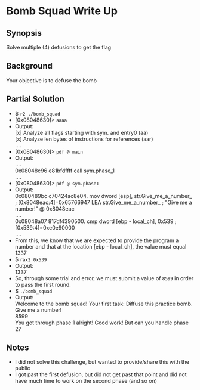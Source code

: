 # Bomb Squad Write Up

## Synopsis
  Solve multiple (4) defusions to get the flag

## Background
  Your objective is to defuse the bomb

## Partial Solution
  - $ `r2 ./bomb_squad`
  - [0x08048630]> `aaaa`
  - Output: <br />
    [x] Analyze all flags starting with sym. and entry0 (aa) <br />
    [x] Analyze len bytes of instructions for references (aar) <br />
    .... <br />
  - [0x08048630]> `pdf @ main`
  - Output: <br />
    .... <br />
    0x08048c96      e81bfdffff     call sym.phase_1 <br />
    .... <br />
  - [0x08048630]> `pdf @ sym.phase1`
  - Output: <br />
    0x080489bc      c70424ac8e04.  mov dword [esp], str.Give_me_a_number_ ; [0x8048eac:4]=0x65766947 LEA str.Give_me_a_number_ ; "Give me a number!" @ 0x8048eac <br />
    .... <br />
    0x08048a07      817df4390500.  cmp dword [ebp - local_ch], 0x539 ; [0x539:4]=0xe0e90000 <br />
    ....
  - From this, we know that we are expected to provide the program a number and that at the location [ebp - local_ch], the value must equal 1337
  - $ `rax2 0x539`
  - Output: <br />
    1337 
  - So, through some trial and error, we must submit a value of `8599` in order to pass the first round.
  - $ `./bomb_squad`
  - Output: <br />
    Welcome to the bomb squad! Your first task: Diffuse this practice bomb. <br />
    Give me a number! <br />
    8599 <br />
    You got through phase 1 alright! Good work! But can you handle phase 2? <br />

## Notes
  - I did not solve this challenge, but wanted to provide/share this with the public
  - I got past the first defusion, but did not get past that point and did not have much time to work on the second phase (and so on)
